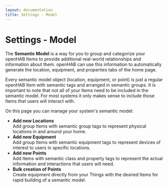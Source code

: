 ```yaml
---
layout: documentation
title: Settings - Model
---
```


# Settings - Model

<!-- START MAINUI SIDEBAR DOC - DO NOT REMOVE -->
The **Semantic Model** is a way for you to group and categorize your openHAB Items to provide additional real-world relationships and information about them.
openHAB can use this information to automatically generate the location, equipment, and properties tabs of the home page.

Every semantic model object (location, equipment, or point) is just a regular openHAB Item with semantic tags and arranged in semantic groups.
It is important to note that not all of your Items need to be included in the semantic model.
For most systems it only makes sense to include those Items that users will interact with.

On this page you can manage your system's semantic model:

- **Add new Locations**<br>
  Add group Items with semantic group tags to represent physical locations in and around your home.
- **Add new Equipment**<br>
  Add group Items with semantic equipment tags to represent devices of interest to users in specific locations.
- **Add new Points**<br>
  Add Items with semantic class and property tags to represent the actual information and interactions that users will need.
- **Bulk creation of Points**<br>
  Create equipment directly from your Things with the desired Items for rapid building of a semantic model.
<!-- END MAINUI SIDEBAR DOC - DO NOT REMOVE -->

